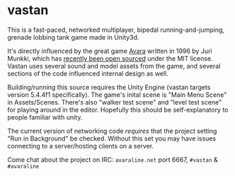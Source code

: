 vastan
======

This is a fast-paced, networked multiplayer, bipedal running-and-jumping, grenade lobbing tank game made in Unity3d. 

It's directly influenced by the great game [Avara](https://en.wikipedia.org/wiki/Avara) written in 1996 by Juri Munkki, which has [recently been open sourced](https://github.com/jmunkki/Avara) under the MIT license. Vastan uses several sound and model assets from the game, and several sections of the code influenced internal design as well. 

Building/running this source requires the Unity Engine (vastan targets version 5.4.4f1 specifically). The game's inital scene is "Main Menu Scene" in Assets/Scenes. There's also "walker test scene" and "level test scene" for playing around in the editor. Hopefully this should be self-explanatory to people familiar with unity.

The current version of networking code _requires_ that the project setting "Run in Background" be checked. Without this set you may have issues connecting to a server/hosting clients on a server.

Come chat about the project on IRC: `avaraline.net` port 6667, `#vastan` & `#avaraline`